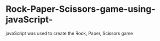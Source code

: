 # Rock-Paper-Scissors-game-using-javaScript-
javaScript was used to create the Rock, Paper, Scissors game
